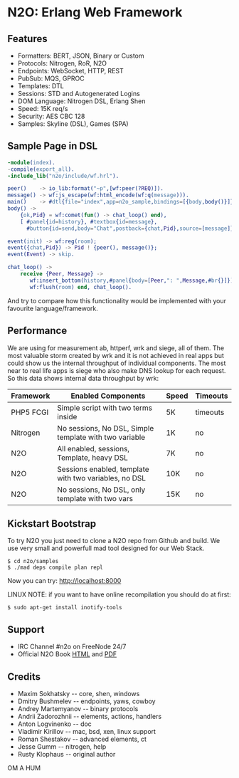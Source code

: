 N2O: Erlang Web Framework
=========================

Features
--------

* Formatters: BERT, JSON, Binary or Custom
* Protocols: Nitrogen, RoR, N2O
* Endpoints: WebSocket, HTTP, REST
* PubSub: MQS, GPROC
* Templates: DTL
* Sessions: STD and Autogenerated Logins
* DOM Language: Nitrogen DSL, Erlang Shen
* Speed: 15K req/s
* Security: AES CBC 128
* Samples: Skyline (DSL), Games (SPA)

Sample Page in DSL
------------------

```erlang
-module(index).
-compile(export_all).
-include_lib("n2o/include/wf.hrl").

peer()    -> io_lib:format("~p",[wf:peer(?REQ)]).
message() -> wf:js_escape(wf:html_encode(wf:q(message))).
main()    -> #dtl{file="index",app=n2o_sample,bindings=[{body,body()}]}.
body() ->
    {ok,Pid} = wf:comet(fun() -> chat_loop() end),
    [ #panel{id=history}, #textbox{id=message},
      #button{id=send,body="Chat",postback={chat,Pid},source=[message]} ].

event(init) -> wf:reg(room);
event({chat,Pid}) -> Pid ! {peer(), message()};
event(Event) -> skip.

chat_loop() ->
    receive {Peer, Message} ->
       wf:insert_bottom(history,#panel{body=[Peer,": ",Message,#br{}]}),
       wf:flush(room) end, chat_loop().
```

And try to compare how this functionality would be implemented
with your favourite language/framework.

Performance
-----------

We are using for measurement ab, httperf, wrk and siege, all of them. The most valuable storm
created by wrk and it is not achieved in real apps but could show us the internal throughput
of individual components. The most near to real life apps is siege who also make DNS lookup
for each request. So this data shows internal data throughput by wrk:

| Framework | Enabled Components | Speed | Timeouts |
|-----------|--------------------|-------|----------|
| PHP5 FCGI | Simple script with two <?php print "OK"; ?> terms inside | 5K | timeouts |
| Nitrogen  | No sessions, No DSL, Simple template with two variable | 1K | no |
| N2O       | All enabled, sessions, Template, heavy DSL | 7K | no |
| N2O       | Sessions enabled, template with two variables, no DSL | 10K | no |
| N2O       | No sessions, No DSL, only template with two vars | 15K | no |

Kickstart Bootstrap
-------------------

To try N2O you just need to clone a N2O repo from Github and build.
We use very small and powerfull mad tool designed for our Web Stack.

    $ cd n2o/samples
    $ ./mad deps compile plan repl

Now you can try: [http://localhost:8000](http://localhost:8000)

LINUX NOTE: if you want to have online recompilation you should do at first:

    $ sudo apt-get install inotify-tools

Support
-------

* IRC Channel #n2o on FreeNode 24/7
* Official N2O Book [HTML](http://synrc.com/framework/web/) and [PDF](https://synrc.com/apps/n2o/doc/book.pdf)

Credits
-------

* Maxim Sokhatsky -- core, shen, windows
* Dmitry Bushmelev -- endpoints, yaws, cowboy
* Andrey Martemyanov -- binary protocols
* Andrii Zadorozhnii -- elements, actions, handlers
* Anton Logvinenko -- doc
* Vladimir Kirillov -- mac, bsd, xen, linux support
* Roman Shestakov -- advanced elements, ct
* Jesse Gumm -- nitrogen, help
* Rusty Klophaus -- original author

OM A HUM

